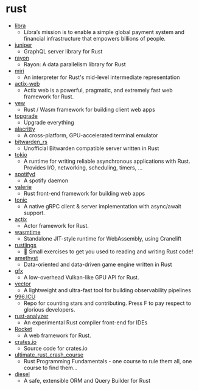 # rust
- [libra](https://github.com/libra/libra)
  - Libra’s mission is to enable a simple global payment system and financial infrastructure that empowers billions of people.
- [juniper](https://github.com/graphql-rust/juniper)
  - GraphQL server library for Rust
- [rayon](https://github.com/rayon-rs/rayon)
  - Rayon: A data parallelism library for Rust
- [miri](https://github.com/rust-lang/miri)
  - An interpreter for Rust's mid-level intermediate representation
- [actix-web](https://github.com/actix/actix-web)
  - Actix web is a powerful, pragmatic, and extremely fast web framework for Rust.
- [yew](https://github.com/yewstack/yew)
  - Rust / Wasm framework for building client web apps
- [topgrade](https://github.com/r-darwish/topgrade)
  - Upgrade everything
- [alacritty](https://github.com/alacritty/alacritty)
  - A cross-platform, GPU-accelerated terminal emulator
- [bitwarden_rs](https://github.com/dani-garcia/bitwarden_rs)
  - Unofficial Bitwarden compatible server written in Rust
- [tokio](https://github.com/tokio-rs/tokio)
  - A runtime for writing reliable asynchronous applications with Rust. Provides I/O, networking, scheduling, timers, ...
- [spotifyd](https://github.com/Spotifyd/spotifyd)
  - A spotify daemon
- [valerie](https://github.com/emmanuelantony2000/valerie)
  - Rust front-end framework for building web apps
- [tonic](https://github.com/hyperium/tonic)
  - A native gRPC client & server implementation with async/await support.
- [actix](https://github.com/actix/actix)
  - Actor framework for Rust.
- [wasmtime](https://github.com/bytecodealliance/wasmtime)
  - Standalone JIT-style runtime for WebAssembly, using Cranelift
- [rustlings](https://github.com/rust-lang/rustlings)
  - 🦀 Small exercises to get you used to reading and writing Rust code!
- [amethyst](https://github.com/amethyst/amethyst)
  - Data-oriented and data-driven game engine written in Rust
- [gfx](https://github.com/gfx-rs/gfx)
  - A low-overhead Vulkan-like GPU API for Rust.
- [vector](https://github.com/timberio/vector)
  - A lightweight and ultra-fast tool for building observability pipelines
- [996.ICU](https://github.com/996icu/996.ICU)
  - Repo for counting stars and contributing. Press F to pay respect to glorious developers.
- [rust-analyzer](https://github.com/rust-analyzer/rust-analyzer)
  - An experimental Rust compiler front-end for IDEs
- [Rocket](https://github.com/SergioBenitez/Rocket)
  - A web framework for Rust.
- [crates.io](https://github.com/rust-lang/crates.io)
  - Source code for crates.io
- [ultimate_rust_crash_course](https://github.com/CleanCut/ultimate_rust_crash_course)
  - Rust Programming Fundamentals - one course to rule them all, one course to find them...
- [diesel](https://github.com/diesel-rs/diesel)
  - A safe, extensible ORM and Query Builder for Rust
